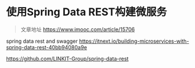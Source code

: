 # 使用Spring Data REST构建微服务

> 文章地址 https://www.imooc.com/article/15706

spring data rest and swagger
https://itnext.io/building-microservices-with-spring-data-rest-40bb94080a9e

https://github.com/LINKIT-Group/spring-data-rest


